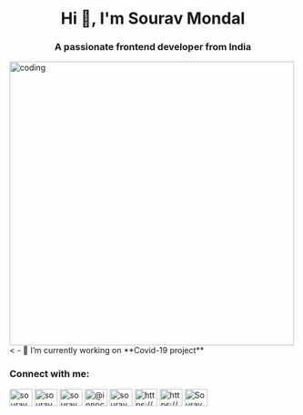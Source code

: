 <h1 align="center">Hi 👋, I'm Sourav Mondal</h1>
<h3 align="center">A passionate frontend developer from India</h3>
<img allign = "right" alt="coding" width="500" src"https://as2.ftcdn.net/v2/jpg/02/78/37/47/1000_F_278374738_ypRn0utOVnebuhmpSrDiwkzFsdqEm0aa.jpg">
<
- 🔭 I’m currently working on **Covid-19 project**

<h3 align="left">Connect with me:</h3>
<p align="left">
<a href="https://twitter.com/sourav mondal" target="blank"><img align="center" src="https://raw.githubusercontent.com/rahuldkjain/github-profile-readme-generator/master/src/images/icons/Social/twitter.svg" alt="sourav mondal" height="30" width="40" /></a>
<a href="https://linkedin.com/in/sourav mondal" target="blank"><img align="center" src="https://raw.githubusercontent.com/rahuldkjain/github-profile-readme-generator/master/src/images/icons/Social/linked-in-alt.svg" alt="sourav mondal" height="30" width="40" /></a>
<a href="https://fb.com/sourav mondal" target="blank"><img align="center" src="https://raw.githubusercontent.com/rahuldkjain/github-profile-readme-generator/master/src/images/icons/Social/facebook.svg" alt="sourav mondal" height="30" width="40" /></a>
<a href="https://instagram.com/@innocent_guy00000" target="blank"><img align="center" src="https://raw.githubusercontent.com/rahuldkjain/github-profile-readme-generator/master/src/images/icons/Social/instagram.svg" alt="@innocent_guy00000" height="30" width="40" /></a>
<a href="https://www.hackerrank.com/sourav mondal" target="blank"><img align="center" src="https://raw.githubusercontent.com/rahuldkjain/github-profile-readme-generator/master/src/images/icons/Social/hackerrank.svg" alt="sourav mondal" height="30" width="40" /></a>
<a href="https://www.hackerearth.com/https://www.hackerearth.com/@souravmondal2003m" target="blank"><img align="center" src="https://raw.githubusercontent.com/rahuldkjain/github-profile-readme-generator/master/src/images/icons/Social/hackerearth.svg" alt="https://www.hackerearth.com/@souravmondal2003m" height="30" width="40" /></a>
<a href="https://auth.geeksforgeeks.org/user/https://auth.geeksforgeeks.org/user/souravmondal2003m" target="blank"><img align="center" src="https://raw.githubusercontent.com/rahuldkjain/github-profile-readme-generator/master/src/images/icons/Social/geeks-for-geeks.svg" alt="https://auth.geeksforgeeks.org/user/souravmondal2003m" height="30" width="40" /></a>
<a href="https://discord.gg/Sourav#4637" target="blank"><img align="center" src="https://raw.githubusercontent.com/rahuldkjain/github-profile-readme-generator/master/src/images/icons/Social/discord.svg" alt="Sourav#4637" height="30" width="40" /></a>
</p>
